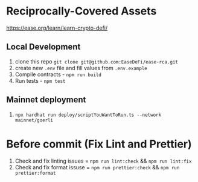 # Reciprocally-Covered Assets

https://ease.org/learn/learn-crypto-defi/

## Local Development

1. clone this repo
   `git clone git@github.com:EaseDeFi/ease-rca.git`
2. create new `.env` file and fill values from `.env.example`
3. Compile contracts - `npm run build`
4. Run tests - `npm test`

## Mainnet deployment

1. `npx hardhat run deploy/scriptYouWantToRun.ts --network mainnet/goerli`

# Before commit (Fix Lint and Prettier)

1. Check and fix linting issues = `npm run lint:check` && `npm run lint:fix`
2. Check and fix format issuse = `npm run prettier:check` && `npm run prettier:format`

